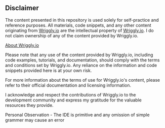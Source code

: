## Disclaimer

The content presented in this repository is used solely for self-practice and reference purposes. All materials, code snippets, and any other content originating from [Wriggly.io](https://www.wriggly.io/)  are the intellectual property of [Wriggly.io](https://www.wriggly.io/). I do not claim ownership of any of the content provided by Wriggly.io.

[About Wriggly.io](https://www.wriggly.io/community/about-wriggly)


Please note that any use of the content provided by Wriggly.io, including code examples, tutorials, and documentation, should comply with the terms and conditions set by Wriggly.io. Any reliance on the information and code snippets provided here is at your own risk.

For more information about the terms of use for Wriggly.io's content, please refer to their official documentation and licensing information.

I acknowledge and respect the contributions of Wriggly.io to the development community and express my gratitude for the valuable resources they provide.

Personal Observation - The IDE is primitive and any omission of simple grammer may cause an error
